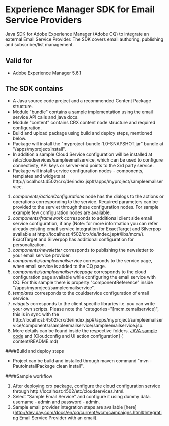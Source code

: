 Experience Manager SDK for Email Service Providers
==================================================

Java SDK for Adobe Experience Manager (Adobe CQ) to integrate an external Email Service Provider. The SDK covers email authoring, publishing and subscriber/list management.

Valid for
-------------
* Adobe Experience Manager 5.6.1


The SDK contains
-------------

* A Java source code project and a recommended Content Package structure.
* Module "bundle" contains a sample implementation using the email service API calls and java docs.
* Module "content" contains CRX content node structure and required configuration.
* Build and upload package using build and deploy steps, mentioned below.
* Package will install the "myproject-bundle-1.0-SNAPSHOT.jar" bundle at "/apps/myproject/install".
* In addition a sample Cloud Service configuration will be installed at /etc/cloudservices/sampleemailservice, which can be used to configure connectivity, API keys or server-end points to the 3rd party service.
* Package will install service configuration nodes - components, templates and widgets at http://localhost:4502/crx/de/index.jsp#/apps/myproject/sampleemailservice.
    
1. *components/actionConfigurations* node has the dialogs to the actions or operations corresponding to the service. Required parameters can be provided to the servlet through these configuration nodes.  For sample example few configuration nodes are available.
2. *components/framework* corresponds to additional client side email service configuration, if any (Note: for more information you can refer already existing email service integration for ExactTarget and Silverpop available at http://localhost:4502/crx/de/index.jsp#/libs/mcm/). ExactTarget and Silverpop has additional configuration for personalization.
3. *components/newsletter* corresponds to publishing the newsletter to your email service provider.
4. *components/sampleemailservice* corresponds to the service page, when email service is added to the CQ page.
5. *components/sampleemailservicepage* corresponds to the cloud configuration page available while configuring the email service with CQ. For this sample there is property "componentReference" inside "/apps/myproject/sampleemailservice".
6. *templates* corresponds to the couldservice configuration of email service.
7. *widgets* corresponds to the client specific libraries i.e. you can write your own scripts. Please note the "categories="[mcm.xemailservice]", this is in sync with the http://localhost:4502/crx/de/index.jsp#/apps/myproject/sampleemailservice/components/sampleemailservice/sampleemailservice.jsp.
8. More details can be found inside the respective folders. [JAVA sample code](bundle/README.md) and [Cloudconfig and UI action configuration] ( content/README.md)

####Build and deploy steps

- Project can be build and installed through maven command "mvn -PautoInstallPackage clean install".

####Sample workflow

1. After deploying crx package, configure the cloud configuration service through http://localhost:4502/etc/cloudservices.html.
2. Select "Sample Email Service" and configure it using dummy data. username - admin and password - admin.
3. Sample email provider integration steps are available [here](http://dev.day.com/docs/en/cq/current/wcm/campaigns.html#Integrating Email Service Provider with an email).



